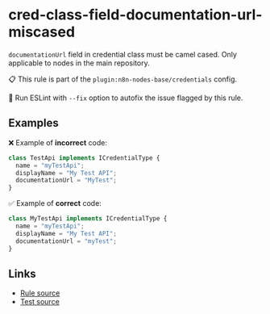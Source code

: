 [//]: # "File generated from a template. Do not edit this file directly."

# cred-class-field-documentation-url-miscased

`documentationUrl` field in credential class must be camel cased. Only applicable to nodes in the main repository.

📋 This rule is part of the `plugin:n8n-nodes-base/credentials` config.

🔧 Run ESLint with `--fix` option to autofix the issue flagged by this rule.

## Examples

❌ Example of **incorrect** code:

```js
class TestApi implements ICredentialType {
  name = "myTestApi";
  displayName = "My Test API";
  documentationUrl = "MyTest";
}
```

✅ Example of **correct** code:

```js
class MyTestApi implements ICredentialType {
  name = "myTestApi";
  displayName = "My Test API";
  documentationUrl = "myTest";
}
```

## Links

- [Rule source](../../lib/rules/cred-class-field-documentation-url-miscased.ts)
- [Test source](../../tests/cred-class-field-documentation-url-miscased.test.ts)
